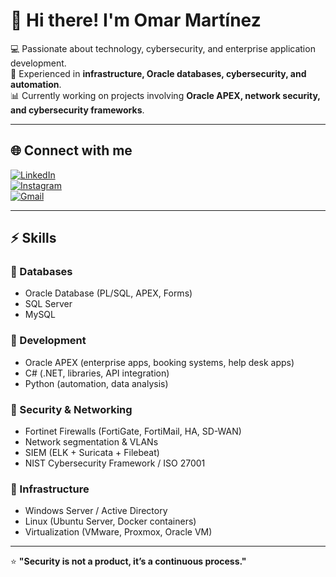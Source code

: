 # 👋 Hi there! I'm Omar Martínez  

💻 Passionate about technology, cybersecurity, and enterprise application development.  
🔐 Experienced in **infrastructure, Oracle databases, cybersecurity, and automation**.  
📊 Currently working on projects involving **Oracle APEX, network security, and cybersecurity frameworks**.  

---

## 🌐 Connect with me

[![LinkedIn](https://img.shields.io/badge/LinkedIn-0077B5?style=for-the-badge&logo=linkedin&logoColor=white)](https://www.linkedin.com/in/YOUR-USERNAME)  
[![Instagram](https://img.shields.io/badge/Instagram-E4405F?style=for-the-badge&logo=instagram&logoColor=white)](https://www.instagram.com/YOUR-USERNAME)  
[![Gmail](https://img.shields.io/badge/Gmail-D14836?style=for-the-badge&logo=gmail&logoColor=white)](mailto:YOUR-EMAIL@gmail.com)  

---

## ⚡ Skills

### 🔹 Databases
- Oracle Database (PL/SQL, APEX, Forms)  
- SQL Server  
- MySQL  

### 🔹 Development
- Oracle APEX (enterprise apps, booking systems, help desk apps)  
- C# (.NET, libraries, API integration)  
- Python (automation, data analysis)  

### 🔹 Security & Networking
- Fortinet Firewalls (FortiGate, FortiMail, HA, SD-WAN)  
- Network segmentation & VLANs  
- SIEM (ELK + Suricata + Filebeat)  
- NIST Cybersecurity Framework / ISO 27001  

### 🔹 Infrastructure
- Windows Server / Active Directory  
- Linux (Ubuntu Server, Docker containers)  
- Virtualization (VMware, Proxmox, Oracle VM)  

---

⭐ **"Security is not a product, it’s a continuous process."**  
